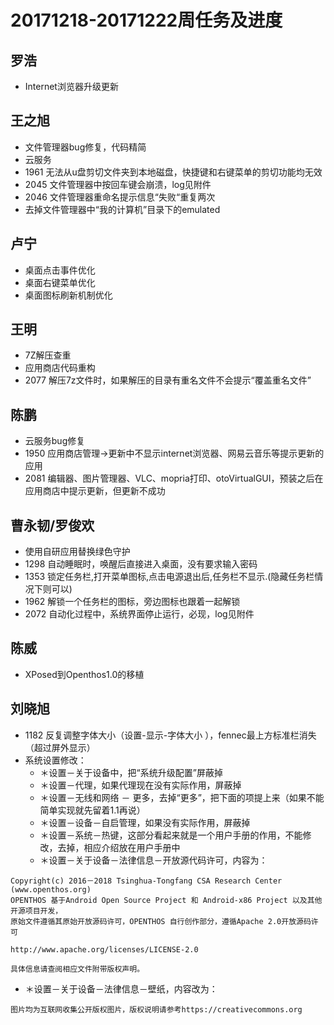 # 20171218-20171222周任务及进度

## 罗浩
- Internet浏览器升级更新

## 王之旭
- 文件管理器bug修复，代码精简
- 云服务
- 1961 无法从u盘剪切文件夹到本地磁盘，快捷键和右键菜单的剪切功能均无效
- 2045 文件管理器中按回车键会崩溃，log见附件
- 2046 文件管理器重命名提示信息“失败“重复两次
- 去掉文件管理器中“我的计算机”目录下的emulated

## 卢宁
- 桌面点击事件优化
- 桌面右键菜单优化
- 桌面图标刷新机制优化

## 王明
- 7Z解压查重
- 应用商店代码重构
- 2077 解压7z文件时，如果解压的目录有重名文件不会提示“覆盖重名文件”

## 陈鹏
- 云服务bug修复
- 1950 应用商店管理->更新中不显示internet浏览器、网易云音乐等提示更新的应用
- 2081 编辑器、图片管理器、VLC、mopria打印、otoVirtualGUI，预装之后在应用商店中提示更新，但更新不成功

## 曹永韧/罗俊欢
- 使用自研应用替换绿色守护
- 1298 自动睡眠时，唤醒后直接进入桌面，没有要求输入密码
- 1353 锁定任务栏,打开菜单图标,点击电源退出后,任务栏不显示.(隐藏任务栏情况下则可以)
- 1962 解锁一个任务栏的图标，旁边图标也跟着一起解锁
- 2072 自动化过程中，系统界面停止运行，必现，log见附件

## 陈威
- XPosed到Openthos1.0的移植

## 刘晓旭
- 1182 反复调整字体大小（设置-显示-字体大小 ），fennec最上方标准栏消失（超过屏外显示）
- 系统设置修改：
   - ＊设置－关于设备中，把“系统升级配置”屏蔽掉
   - ＊设置－代理，如果代理现在没有实际作用，屏蔽掉
   - ＊设置－无线和网络 － 更多，去掉“更多”，把下面的项提上来（如果不能简单实现就先留着1.1再说）
   - ＊设置－设备－自启管理，如果没有实际作用，屏蔽掉
   - ＊设置－系统－热键，这部分看起来就是一个用户手册的作用，不能修改，去掉，相应介绍放在用户手册中
   - ＊设置－关于设备－法律信息－开放源代码许可，内容为：

```
Copyright(c) 2016－2018 Tsinghua-Tongfang CSA Research Center (www.openthos.org)
OPENTHOS 基于Android Open Source Project 和 Android-x86 Project 以及其他开源项目开发，
原始文件遵循其原始开放源码许可，OPENTHOS 自行创作部分，遵循Apache 2.0开放源码许可

http://www.apache.org/licenses/LICENSE-2.0

具体信息请查阅相应文件附带版权声明。
```
   
   - ＊设置－关于设备－法律信息－壁纸，内容改为：
   
```
图片均为互联网收集公开版权图片，版权说明请参考https://creativecommons.org
```
